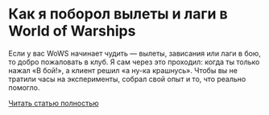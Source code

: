 # Как я поборол вылеты и лаги в World of Warships



Если у вас WoWS начинает чудить — вылеты, зависания или лаги в бою, то добро пожаловать в клуб. Я сам через это проходил: когда ты только нажал «В бой!», а клиент решил «а ну-ка крашнусь». Чтобы вы не тратили часы на эксперименты, собрал свой опыт и то, что реально помогло.

[Читать статью полностью](https://xyberbara.com/gaming/world-of-warships-vilety/)
